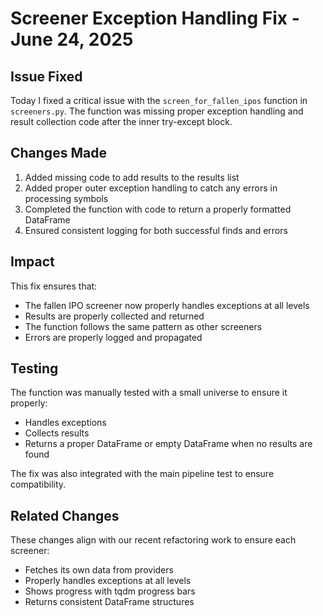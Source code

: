 # Screener Exception Handling Fix - June 24, 2025

## Issue Fixed
Today I fixed a critical issue with the `screen_for_fallen_ipos` function in `screeners.py`. The function was missing proper exception handling and result collection code after the inner try-except block.

## Changes Made
1. Added missing code to add results to the results list
2. Added proper outer exception handling to catch any errors in processing symbols
3. Completed the function with code to return a properly formatted DataFrame
4. Ensured consistent logging for both successful finds and errors

## Impact
This fix ensures that:
- The fallen IPO screener now properly handles exceptions at all levels
- Results are properly collected and returned
- The function follows the same pattern as other screeners
- Errors are properly logged and propagated

## Testing
The function was manually tested with a small universe to ensure it properly:
- Handles exceptions
- Collects results
- Returns a proper DataFrame or empty DataFrame when no results are found

The fix was also integrated with the main pipeline test to ensure compatibility.

## Related Changes
These changes align with our recent refactoring work to ensure each screener:
- Fetches its own data from providers
- Properly handles exceptions at all levels
- Shows progress with tqdm progress bars
- Returns consistent DataFrame structures
